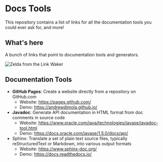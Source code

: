 # Docs Tools
This repository contains a list of links for all the documentation tools you could ever ask for, and more!

## What's here
A bunch of links that point to documentation tools and generators.

![Zelda from the Link Waker](https://c.tenor.com/xcwB_jp7loUAAAAC/link-zelda.gif)

## Documentation Tools

* **GitHub Pages**: Create a website directly from a repository on GitHub.com
  * Website: https://pages.github.com/
  * Demo: https://andrewdimola.github.io/
* **Javadoc**: Generate API documentation in HTML format from doc comments in source code
  * Website: https://www.oracle.com/java/technologies/javase/javadoc-tool.html
  * Demo: https://docs.oracle.com/javase/1.5.0/docs/api/
* Sphinx: Translate a set of plain text source files, typically reStructuredText or Markdown, into various output formats
  * Website: https://www.sphinx-doc.org/
  * Demo: https://docs.readthedocs.io/


